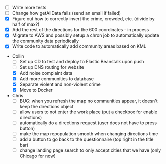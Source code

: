 - [ ] Write more tests
- [ ] Change how getAllData fails (send an email if failed)
- [x] Figure out how to correctly invert the crime, crowded, etc. (divide by half of max?)
- [x] Add the rest of the directions for the 600 coordinates - in process
- [x] Migrate to AWS and possibly setup a chron job to automatically update the community data periodically
- [x] Write code to automatically add community areas based on KML
- Collin
  - [ ] Set up CD to test and deploy to Elastic Beanstalk upon push
  - [ ] Set up DNS routing for website
  - [x] Add noise complaint data
  - [x] Add more communities to database
  - [x] Separate violent and non-violent crime
  - [x] Move to Docker
- Chris
  - [ ] BUG: when you refresh the map no communities appear, it doesn't keep the directions object
  - [ ] allow users to not enter the work place (put a checkbox for enable directions)
  - [ ] automatically do a directions request (user does not have to press button)
  - [ ] make the map repopulation smooth when changing directions time
  - [ ] add a button to go back to the questionnaire (top right in the title bar)
  - [ ] change landing page search to only accept cities that we have (only Chicago for now)